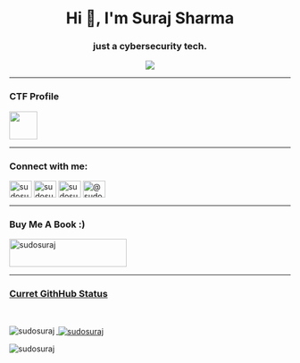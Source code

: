 <h1 align="center">Hi 👋, I'm Suraj Sharma</h1>
<h3 align="center">just a cybersecurity tech.</h3>
<p align="center">
<img text-align="center" src="https://github.com/user-attachments/assets/1ee03973-ef04-46f4-a29c-32201d41c9c5">

<hr>
<h3>CTF Profile</h3>
<p>
<a href="https://tryhackme.com/p/5xh" target="_blank"><img text-align="center" src="https://tryhackme-badges.s3.amazonaws.com/5xh.png" height="50" ></a>
</p>
<hr>
<h3 align="left">Connect with me:</h3>
<p align="left">
<a href="https://twitter.com/sudosuraj" target="_blank"><img align="center" src="https://raw.githubusercontent.com/rahuldkjain/github-profile-readme-generator/master/src/images/icons/Social/twitter.svg" alt="sudosuraj" height="30" width="40" /></a>
<a href="https://linkedin.com/in/sudosuraj" target="_blank"><img align="center" src="https://raw.githubusercontent.com/rahuldkjain/github-profile-readme-generator/master/src/images/icons/Social/linked-in-alt.svg" alt="sudosuraj" height="30" width="40" /></a>
<a href="https://instagram.com/sudosuraj" target="_blank"><img align="center" src="https://raw.githubusercontent.com/rahuldkjain/github-profile-readme-generator/master/src/images/icons/Social/instagram.svg" alt="sudosuraj" height="30" width="40" /></a>
<a href="https://medium.com/@sudosuraj" target="_blank"><img align="center" src="https://raw.githubusercontent.com/rahuldkjain/github-profile-readme-generator/master/src/images/icons/Social/medium.svg" alt="@sudosuraj" height="30" width="40" /></a>
</p>

<div>
  <hr>

<h3 align="left">Buy Me A Book :)</h3>
<p><a href="https://www.buymeacoffee.com/sudosuraj" target="_blank"> <img  src="https://cdn.buymeacoffee.com/buttons/v2/default-yellow.png" height="50" width="210" alt="sudosuraj" />
</p>
</div>
<hr>
<div>
<p><h3 text-align="left">Curret GithHub Status</h3></p>
</div> <br>
<div>
<p><img align="left" src="https://github-readme-stats.vercel.app/api/top-langs?username=sudosuraj&show_icons=true&theme=dark&locale=en&layout=compact" alt="sudosuraj" /></p>
</div>
<div>
<p>&nbsp;<img align="center" src="https://github-readme-stats.vercel.app/api?username=sudosuraj&show_icons=true&theme=dark&locale=en" alt="sudosuraj" /></p>
</div>
<div>
<p><img align="left" src="https://github-readme-streak-stats.herokuapp.com/?user=sudosuraj&theme=dark" alt="sudosuraj" /></p>
</div>


